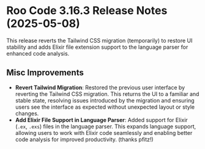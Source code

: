 # Roo Code 3.16.3 Release Notes (2025-05-08)

This release reverts the Tailwind CSS migration (temporarily) to restore UI stability and adds Elixir file extension support to the language parser for enhanced code analysis.

## Misc Improvements
*   **Revert Tailwind Migration**: Restored the previous user interface by reverting the Tailwind CSS migration. This returns the UI to a familiar and stable state, resolving issues introduced by the migration and ensuring users see the interface as expected without unexpected layout or style changes.
*   **Add Elixir File Support in Language Parser**: Added support for Elixir (`.ex`, `.exs`) files in the language parser. This expands language support, allowing users to work with Elixir code seamlessly and enabling better code analysis for improved productivity. (thanks pfitz!)